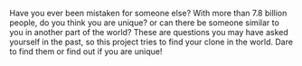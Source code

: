 Have you ever been mistaken for someone else? With more than 7.8 billion people, do you think you are unique? or can there be someone similar to you in another part of the world?
These are questions you may have asked yourself in the past, so this project tries to find your clone in the world. Dare to find them or find out if you are unique!